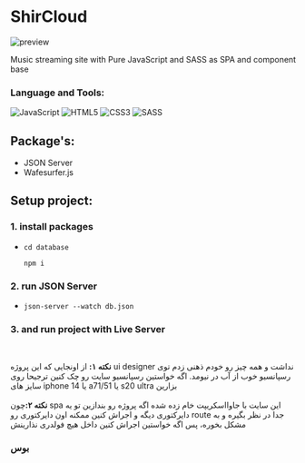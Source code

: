 # ShirCloud

![preview](https://s6.uupload.ir/files/shircloud_home_-_google_chrome_2024-01-01_16-11-39_1_d0wr.gif)

<p>Music streaming site with Pure JavaScript and SASS as SPA and component base</p>

### Language and Tools:

![JavaScript](https://img.shields.io/badge/javascript-%23323330.svg?style=for-the-badge&logo=javascript&logoColor=%23F7DF1E)
![HTML5](https://img.shields.io/badge/html5-%23E34F26.svg?style=for-the-badge&logo=html5&logoColor=white)
![CSS3](https://img.shields.io/badge/css3-%231572B6.svg?style=for-the-badge&logo=css3&logoColor=white)
![SASS](https://img.shields.io/badge/SASS-hotpink.svg?style=for-the-badge&logo=SASS&logoColor=white)

## Package's:
 - JSON Server
 - Wafesurfer.js

## Setup project:

### 1. install packages

-   ```
    cd database

    npm i
    ```

### 2. run JSON Server

-   ```
    json-server --watch db.json
    ```

### 3. and run project with Live Server
<br>

 <b>نکته ۱:</b> از اونجایی که این پروژه ui designer نداشت و همه چیز رو خودم ذهنی زدم توی رسپانسیو خوب از آب در نیومد.
 اگه خواستین رسپانسیو سایت رو چک کنین ترجیحا روی سایز های iphone 14 یا a71/51 یا s20 ultra بزارین
 <br><br>
<b>نکته ۲:</b>چون spa این سایت با جاوااسکریپت خام زده شده اگه پروژه رو بندازین تو یه دایرکتوری دیگه و اجراش کنین ممکنه اون دایرکتوری رو route جدا در نظر بگیره و به مشکل بخوره، پس اگه خواستین اجراش کنین داخل هیچ فولدری نذارینش

### بوس
